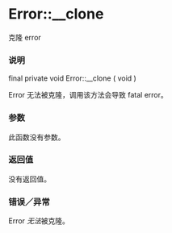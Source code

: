 Error::\_\_clone
================

克隆 error

### 说明

<span class="modifier">final</span> <span
class="modifier">private</span> <span class="type">void</span> <span
class="methodname">Error::\_\_clone</span> ( <span
class="methodparam">void</span> )

Error 无法被克隆，调用该方法会导致 fatal error。

### 参数

此函数没有参数。

### 返回值

没有返回值。

### 错误／异常

Error *无法*被克隆。
